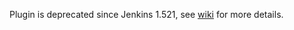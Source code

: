 Plugin is deprecated since Jenkins 1.521, see [wiki](https://wiki.jenkins-ci.org/display/JENKINS/Matrix+Tie+Parent+Plugin) for more details.
